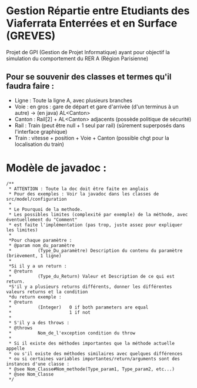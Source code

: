 # Gestion Répartie entre Etudiants des Viaferrata Enterrées et en Surface (GREVES)
Projet de GPI (Gestion de Projet Informatique) ayant pour objectif la simulation du comportement du RER A (Région Parisienne)

Pour se souvenir des classes et termes qu'il faudra faire :
--
* Ligne : Toute la ligne A, avec plusieurs branches
* Voie : en gros :  gare de départ et gare d'arrivée (d'un terminus à un autre) -> (en java) AL\<Canton\>
* Canton : Rail[2] + AL\<Canton\> adjacents (possède politique de sécurité)
* Rail : Train (peut être null + 1 seul par rail) (sûrement superposés dans l'interface graphique)
* Train : vitesse + position + Voie + Canton (possible chgt pour la localisation du train)


# Modèle de javadoc :
	/**
	 * ATTENTION : Toute la doc doit être faite en anglais
	 * Pour des exemples : Voir la javadoc dans les classes de src/model/configuration
	 *
	 * Le Pourquoi de la methode.
	 * Les possibles limites (complexité par exemple) de la méthode, avec éventuellement du "Comment"
	 * est faite l'implémentation (pas trop, juste assez pour expliquer les limites)
	 *
	 *Pour chaque paramètre :
	 * @param nom_du_paramètre
	 * 			(Type_Du_paramètre) Description du contenu du paramètre (brièvement, 1 ligne)
	 *
	 *Si il y a un return :
	 * @return
	 * 			(Type_du_Return) Valeur et Description de ce qui est return.
	 *S'il y a plusieurs returns différents, donner les différentes valeurs returns et la condition
	 *du return exemple :
	 * @return
	 * 			(Integer) 	0 if both parameters are equal
	 *						1 if not
	 *
	 * S'il y a des throws :
	 * @throws
	 * 			Nom_de_l'exception condition du throw
	 * 
	 * Si il existe des méthodes importantes que la méthode actuelle appelle
	 * ou s'il existe des méthodes similaires avec quelques différences
	 * ou si certaines variables importantes/return/arguments sont des instances d'une classe :
	 * @see Nom_Classe#Nom_methode(Type_param1, Type_param2, etc...)
	 * @see Nom_Classe
	 */